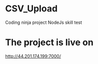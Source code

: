 ﻿# CSV_Upload
 Coding ninja project NodeJs skill test

 # The project is live on
 http://44.201.174.199:7000/
